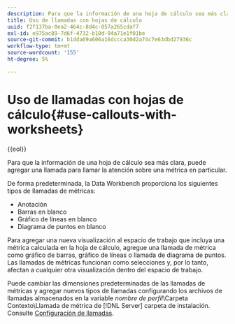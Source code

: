 ```yaml
---
description: Para que la información de una hoja de cálculo sea más clara, puede agregar una llamada para llamar la atención sobre una métrica en particular.
title: Uso de llamadas con hojas de cálculo
uuid: f2f137ba-0ea2-464c-8d4c-057a265cdaf7
exl-id: e975ac89-7d6f-4732-b10d-94a71e1f01be
source-git-commit: b1dda69a606a16dccca30d2a74c7e63dbd27936c
workflow-type: tm+mt
source-wordcount: '155'
ht-degree: 5%

---
```


# Uso de llamadas con hojas de cálculo{#use-callouts-with-worksheets}

{{eol}}

Para que la información de una hoja de cálculo sea más clara, puede agregar una llamada para llamar la atención sobre una métrica en particular.

De forma predeterminada, la Data Workbench proporciona los siguientes tipos de llamadas de métricas:

* Anotación
* Barras en blanco
* Gráfico de líneas en blanco
* Diagrama de puntos en blanco

Para agregar una nueva visualización al espacio de trabajo que incluya una métrica calculada en la hoja de cálculo, agregue una llamada de métrica como gráfico de barras, gráfico de líneas o llamada de diagrama de puntos. Las llamadas de métricas funcionan como selecciones y, por lo tanto, afectan a cualquier otra visualización dentro del espacio de trabajo.

Puede cambiar las dimensiones predeterminadas de las llamadas de métricas y agregar nuevos tipos de llamadas configurando los archivos de llamadas almacenados en la variable *nombre de perfil*\Carpeta Contexto\Llamada de métrica de [!DNL Server] carpeta de instalación. Consulte [Configuración de llamadas](../../../../home/c-get-started/c-intf-anlys-ftrs/c-config-callouts.md#concept-f6e91e172f5e4c009245c9c549beb76a).
